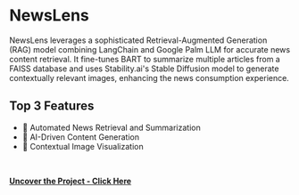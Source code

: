 #  NewsLens
NewsLens leverages a sophisticated Retrieval-Augmented Generation (RAG) model combining LangChain and Google Palm LLM for accurate news content retrieval. It fine-tunes BART to summarize multiple articles from a FAISS database and uses Stability.ai's Stable Diffusion model to generate contextually relevant images, enhancing the news consumption experience.
<br>

## Top 3 Features

* 📰 Automated News Retrieval and Summarization
* 🤖 AI-Driven Content Generation
* 🎨 Contextual Image Visualization

<br>

**[<i class="fa-solid fa-up-right-from-square"></i> Uncover the Project - Click Here](https://github.com/pranshu267/NewsLens)**
